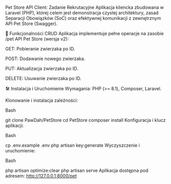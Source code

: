 Pet Store API Client: Zadanie Rekrutacyjne
Aplikacja kliencka zbudowana w Laravel (PHP), której celem jest demonstracja czystej architektury, zasad Separacji Obowiązków (SoC) oraz efektywnej komunikacji z zewnętrznym API Pet Store (Swagger).

🚀 Funkcjonalności CRUD
Aplikacja implementuje pełne operacje na zasobie /pet API Pet Store (wersja v2):

GET: Pobieranie zwierzaka po ID.

POST: Dodawanie nowego zwierzaka.

PUT: Aktualizacja zwierzaka po ID.

DELETE: Usuwanie zwierzaka po ID.

🛠 Instalacja i Uruchomienie
Wymagania: PHP (>= 8.1), Composer, Laravel.

Klonowanie i instalacja zależności:

Bash

git clone PawDah/PetStore
cd PetStore
composer install
Konfiguracja i klucz aplikacji:

Bash

cp .env.example .env
php artisan key:generate
Wyczyszczenie i uruchomienie:

Bash

php artisan optimize:clear
php artisan serve
Aplikacja dostępna pod adresem: http://127.0.0.1:8000/pet

